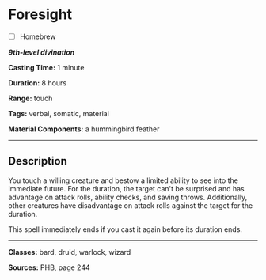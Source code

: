 # Foresight

- [ ] Homebrew

***9th-level divination***

**Casting Time:** 1 minute

**Duration:** 8 hours

**Range:** touch

**Tags:** verbal, somatic, material

**Material Components:** a hummingbird feather

---

## Description
You touch a willing creature and bestow a limited ability to see into the immediate future. For the duration, the target can't be surprised and has advantage on attack rolls, ability checks, and saving throws. Additionally, other creatures have disadvantage on attack rolls against the target for the duration.

This spell immediately ends if you cast it again before its duration ends.

---

**Classes:** bard, druid, warlock, wizard

**Sources:** PHB, page 244
